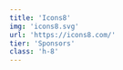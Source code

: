 ```yaml
---
title: 'Icons8'
img: 'icons8.svg'
url: 'https://icons8.com/'
tier: 'Sponsors'
class: 'h-8'
---
```


